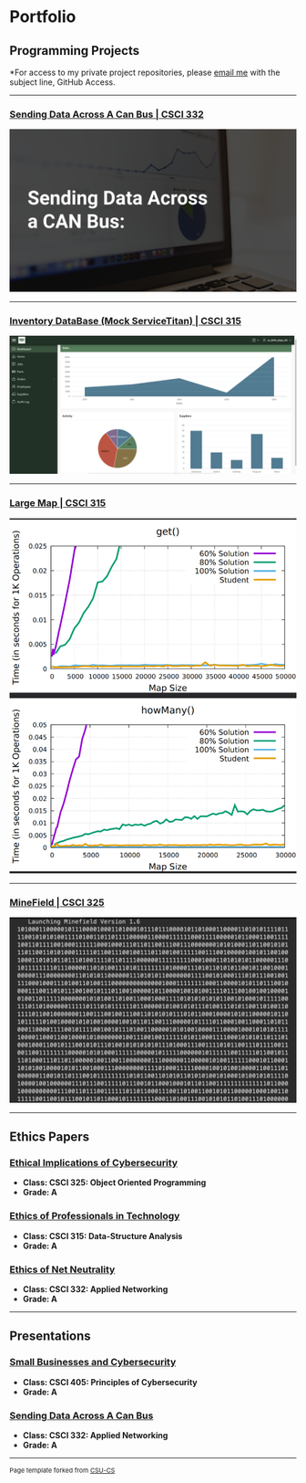 Portfolio
=========

Programming Projects
--------------------

*For access to my private project repositories, please [email me](mailto:nchuber@csustudent.net?subject=GitHub%20Access) with the subject line, GitHub Access.

---
### [Sending Data Across A Can Bus | CSCI 332](CanBus.md)

![CanBus](images/CanBusIMG.png)

---
### [Inventory DataBase (Mock ServiceTitan) | CSCI 315](Inventory.md)

![Inventory Database](images/DatabaseIMG.png)

---
### [Large Map | CSCI 315](Map.md)

![Large Map](images/MAP.png)

---
### [MineField | CSCI 325](Minefield.md)

![Minefield](images/Minefield1IMG.png)

---

Ethics Papers
-------------

### [Ethical Implications of Cybersecurity](/pdf/sample_presentation.pdf)

-   **Class: CSCI 325: Object Oriented Programming**  
-   **Grade: A**

### [Ethics of Professionals in Technology](/pdf/sample_presentation.pdf)

-   **Class: CSCI 315: Data-Structure Analysis** 
-   **Grade: A**

### [Ethics of Net Neutrality](/pdf/sample_presentation.pdf)

-   **Class: CSCI 332: Applied Networking** 
-   **Grade: A**

---

Presentations
-------------

### [Small Businesses and Cybersecurity](/pdf/sample_presentation.pdf)

- **Class: CSCI 405: Principles of Cybersecurity** 
- **Grade: A**


### [Sending Data Across A Can Bus](/pdf/sample_presentation.pdf)

- **Class: CSCI 332: Applied Networking** 
- **Grade: A**

---

<p style="font-size:11px">Page template forked from <a href="https://github.com/csu-cs/csci-portfolio">CSU-CS</a></p>
<!-- Remove above link if you don't want to attributive -->
